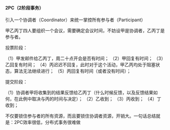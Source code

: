#### 2PC（2阶段事务）

引入一个协调者（Coordinator）来统一掌控所有参与者（Participant）

甲乙丙丁四人要组织一个会议，需要确定会议时间，不妨设甲是协调者，乙丙丁是参与者。

投票阶段：

（1）甲发邮件给乙丙丁，周二十点开会是否有时间；
（2）甲回复有时间；
（3）乙回复有时间；
（4）丙迟迟不回复，此时对于这个活动，甲乙丙均处于阻塞状态，算法无法继续进行；
（5）丙回复有时间（或者没有时间）；

提交阶段：

（1）协调者甲将收集到的结果反馈给乙丙丁（什么时候反馈，以及反馈结果如何，在此例中取决与丙的时间与决定）；
（2）乙收到；
（3）丙收到；
（4）丁收到；

不仅要锁住参与者的所有资源，而且要锁住协调者资源，开销大。一句话总结就是：2PC效率很低，分布式事务很难做

